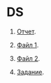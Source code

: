 # DS
1. [Отчет](/Лаб4.pdf).

2. [Файл 1](/DS_LAB_4_1.ipynb).
3. [Файл 2](/DS_LAB_4_2.ipynb).
  
4. [Задание](/Задание.ipynb).
